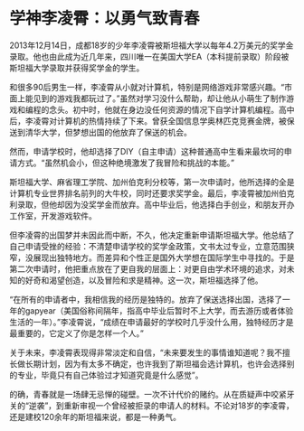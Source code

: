 # 学神李凌霄：以勇气致青春

2013年12月14日，成都18岁的少年李凌霄被斯坦福大学以每年4.2万美元的奖学金录取。他也由此成为近几年来，四川唯一在美国大学EA（本科提前录取）阶段被斯坦福大学录取并获得奖学金的学生。 

和很多90后男生一样，李凌霄从小就对计算机，特别是网络游戏非常感兴趣。“市面上能见到的游戏我都玩过了。”虽然对学习没什么帮助，却让他从小萌生了制作游戏和编程的念头。初中时，他就在身边没任何资源的情况下自学计算机编程。高中后，李凌霄对计算机的热情持续了下来。曾获全国信息学奥林匹克竞赛金牌，被保送到清华大学，但梦想出国的他放弃了保送的机会。 

然而，申请学校时，他却选择了DIY（自主申请）这种普通高中生看来最坎坷的申请方式。“虽然机会小，但这种绝境激发了我冒险和挑战的本能。” 

斯坦福大学、麻省理工学院、加州伯克利分校等，第一次申请时，他所选择的全是计算机专业世界排名前列的大牛校，同时还要求奖学金。最后，李凌霄被加州伯克利录取，但他却因为没奖学金而放弃。高中毕业后，他选择白手创业，和朋友开办工作室，开发游戏软件。 

但李凌霄的出国梦并未因此而中断，不久，他决定重新申请斯坦福大学。他总结了自己申请受挫的经验：不清楚申请学校的奖学金政策，文书太过专业，立意范围狭窄，没展现出独特地方。而差异和个性正是国外大学想在国际学生中寻找的。于是第二次申请时，他把重点放在了更自我的层面上：对更自由学术环境的追求，对未知的好奇和渴望创造，以及冒险和求是精神。这一次，斯坦福选择了他。 

“在所有的申请者中，我相信我的经历是独特的。放弃了保送选择出国，选择了一年的gapyear（美国俗称间隔年，指高中毕业后暂时不上大学，而去游历或者体验生活的一年）。”李凌霄说，“成绩在申请最好的学校时几乎没什么用，独特经历才是最重要的，它定义了你是怎样一个人。” 

关于未来，李凌霄表现得非常淡定和自信，“未来要发生的事情谁知道呢？我不擅长做长期计划，因为有太多不确定，也许我到了斯坦福会选计算机，也许会选择别的专业，毕竟只有自己体验过才知道究竟是什么感觉”。 

的确，青春就是一场肆无忌惮的碰壁。一次不计代价的赌约。从在质疑声中咬紧牙关的“逆袭”，到重新审视一个曾经被拒录的申请人的材料。不论对18岁的李凌霄，还是建校120余年的斯坦福来说，都是一种勇气。